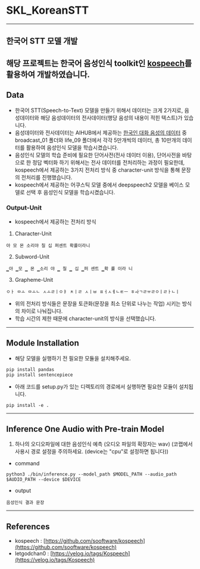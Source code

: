 
#  	SKL_KoreanSTT
----------------------------------------------------------------------------------------------------------------------------
## 	한국어 STT 모델 개발 
해당 프로젝트는 한국어 음성인식 toolkit인 [kospeech](https://github.com/sooftware/kospeech)를 활용하여 개발하였습니다. 
-----------------------------------------------------------------------------------------------------------------------------


## Data

* 한국어 STT(Speech-to-Text) 모델을 만들기 위해서 데이터는 크게 2가지로, 음성데이터와 해당 음성데이터의 전사데이터(행당 음성의 내용이 적힌 텍스트)가 있습니다.
* 음성데이터와 전사데이터는 AIHUB에서 제공하는 [한국인 대화 음성의 데이터](https://www.aihub.or.kr/aihubdata/data/view.do?currMenu=115&topMenu=100&aihubDataSe=realm&dataSetSn=130) 중 
broadcast_01 폴더와 life_09 폴더에서 각각 5만개씩의 데이터, 총 10만개의 데이터를 활용하여 음성인식 모델을 학습시켰습니다.
* 음성인식 모델의 학습 준비에 필요한 단어사전(전사 데이터 이용), 단어사전을 바탕으로 한 정답 벡터화 하기 위해서는 전사 데이터를 전처리하는 과정이 필요한데,
kospeech에서 제공하는 3가지 전처리 방식 중 character-unit 방식을 통해 문장의 전처리를 진행했습니다. 
* kospeech에서 제공하는 어쿠스틱 모델 중에서 deepspeech2 모델을 베이스 모델로 선택 후 음성인식 모델을 학습시켰습니다. 



### Output-Unit

* kospeech에서 제공하는 전처리 방식 


1. Character-Unit

```
아 모 몬 소리야 칠 십 퍼센트 확률이라니
```


2. Subword-Unit

```
▁아 ▁모 ▁ 몬 ▁소리 야 ▁ 칠 ▁ 십 ▁퍼 센트 ▁확 률 이라 니
```


3. Grapheme-Unit

```
ㅇㅏ ㅁㅗ ㅁㅗㄴ ㅅㅗㄹㅣㅇㅑ ㅊㅣㄹ ㅅㅣㅂ ㅍㅓㅅㅔㄴㅌㅡ ㅎㅘㄱㄹㅠㄹㅇㅣㄹㅏㄴㅣ
```




* 위의 전처리 방식들은 문장을 토큰화(문장을 최소 단위로 나누는 작업) 시키는 방식의 차이로 나눠집니다. 
* 학습 시간의 제한 때문에 character-unit의 방식을 선택했습니다.

--------------------------------------------------------------------------------------------------------------------------------


## Module Installation

* 해당 모델을 실행하기 전 필요한 모듈을 설치해주세요.

```
pip install pandas
pip install sentencepiece
```

* 아래 코드를 setup.py가 있는 디렉토리의 경로에서 실행하면 필요한 모듈이 설치됩니다.

```
pip install -e .
```

------------------------------------------------------------------------------------------------------------------------------


## Inference One Audio with Pre-train Model

1. 하나의 오디오파일에 대한 음성인식 예측 (오디오 파일의 확장자는 wav)
 (코랩에서 사용시 경로 설정을 주의하세요. (device는 "cpu"로 설정하면 됩니다))

* command

```
python3 ./bin/inference.py --model_path $MODEL_PATH --audio_path $AUDIO_PATH --device $DEVICE
```
	
* output

```
음성인식 결과 문장
```

-------------------------------------------------------------------------------------------------------------------------------


## References

* kospeech : [https://github.com/sooftware/kospeech](https://github.com/sooftware/kospeech)
* letgodchan0 : [https://velog.io/tags/Kospeech](https://velog.io/tags/Kospeech)
